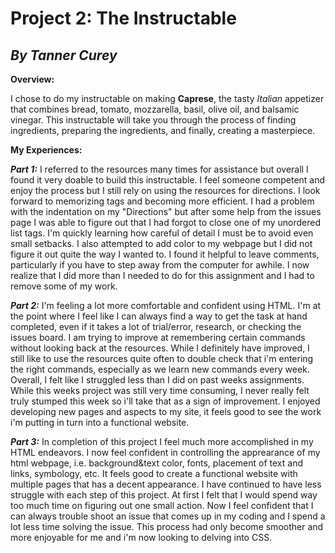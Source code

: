 # **Project 2: The Instructable**
## _By Tanner Curey_

**Overview:**

I chose to do my instructable on making **Caprese**, the tasty _Italian_ appetizer that combines bread, tomato, mozzarella, basil, olive oil, and balsamic vinegar. This instructable will take you through the process of finding ingredients, preparing the ingredients, and finally, creating a masterpiece.

**My Experiences:**

**_Part 1:_**
I referred to the resources many times for assistance but overall I found it very doable to build this instructable. I feel someone competent and enjoy the process but I still rely on using the resources for directions. I look forward to memorizing tags and becoming more efficient. I had a problem with the indentation on my "Directions" but after some help from the issues page I was able to figure out that I had forgot to close one of my unordered list tags. I'm quickly learning how careful of detail I must be to avoid even small setbacks. I also attempted to add color to my webpage but I did not figure it out quite the way I wanted to. I found it helpful to leave comments, particularly if you have to step away from the computer for awhile. I now realize that I did more than I needed to do for this assignment and I had to remove some of my work.

**_Part 2:_**
I'm feeling a lot more comfortable and confident using HTML. I'm at the point where I feel like I can always find a way to get the task at hand completed, even if it takes a lot of trial/error, research, or checking the issues board. I am trying to improve at remembering certain commands without looking back at the resources. While I definitely have improved, I still like to use the resources quite often to double check that i'm entering the right commands, especially as we learn new commands every week. Overall, I felt like I struggled less than I did on past weeks assignments. While this weeks project was still very time consuming, I never really felt truly stumped this week so i'll take that as a sign of improvement. I enjoyed developing new pages and aspects to my site, it feels good to see the work i'm putting in turn into a functional website.

**_Part 3:_**
In completion of this project I feel much more accomplished in my HTML endeavors. I now feel confident in controlling the apprearance of my html webpage, i.e. background&text color, fonts, placement of text and links, symbology, etc. It feels good to create a functional website with multiple pages that has a decent appearance. I have continued to have less struggle with each step of this project. At first I felt that I would spend way too much time on figuring out one small action. Now I feel confident that I can always trouble shoot an issue that comes up in my coding and I spend a lot less time solving the issue. This process had only become smoother and more enjoyable for me and i'm now looking to delving into CSS. 
